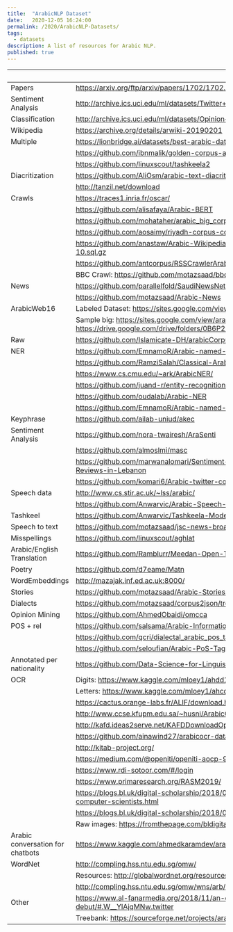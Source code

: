 ```yaml
---
title:  "ArabicNLP Dataset"
date:   2020-12-05 16:24:00
permalink: /2020/ArabicNLP-Datasets/
tags:
  - datasets
description: A list of resources for Arabic NLP.
published: true
---
```


|                                  | URL                                                                                                                                                              |
|----------------------------------|------------------------------------------------------------------------------------------------------------------------------------------------------------------|
| Papers                           | https://arxiv.org/ftp/arxiv/papers/1702/1702.07835.pdf                                                                                                           |
| Sentiment Analysis               | http://archive.ics.uci.edu/ml/datasets/Twitter+Data+set+for+Arabic+Sentiment+Analysis                                                                            |
| Classification                   | http://archive.ics.uci.edu/ml/datasets/Opinion+Corpus+for+Lebanese+Arabic+Reviews+%28OCLAR%29                                                                    |
| Wikipedia                        | https://archive.org/details/arwiki-20190201                                                                                                                      |
| Multiple                         | https://lionbridge.ai/datasets/best-arabic-datasets-for-machine-learning/                                                                                        |
|                                  | https://github.com/ibnmalik/golden-corpus-arabic/tree/develop/core                                                                                               |
|                                  | https://github.com/linuxscout/tashkeela2                                                                                                                         |
| Diacritization                   | https://github.com/AliOsm/arabic-text-diacritization/tree/master/dataset                                                                                         |
|                                  | http://tanzil.net/download                                                                                                                                       |
| Crawls                           | https://traces1.inria.fr/oscar/                                                                                                                                  |
|                                  | https://github.com/alisafaya/Arabic-BERT                                                                                                                         |
|                                  | https://github.com/mohataher/arabic_big_corpus                                                                                                                   |
|                                  | https://github.com/aosaimy/riyadh-corpus-collection                                                                                                              |
|                                  | https://github.com/anastaw/Arabic-Wikipedia-Corpus/blob/master/Wikipedia-Corpus-30-08-10.sql.gz                                                                  |
|                                  | https://github.com/antcorpus/RSSCrawlerArabicCorpus                                                                                                              |
|                                  | BBC Crawl: https://github.com/motazsaad/bbc-crawler                                                                                                              |
| News                             | https://github.com/parallelfold/SaudiNewsNet                                                                                                                     |
|                                  | https://github.com/motazsaad/Arabic-News                                                                                                                         |
| ArabicWeb16                      | Labeled Dataset: https://sites.google.com/view/arabicweb16/download/labelled-datasets?authuser=0                                                                 |
|                                  | Sample big: https://sites.google.com/view/arabicweb16/getting-started?authuser=0             https://drive.google.com/drive/folders/0B6P2zR7VKiV4SWdITFlXcmxObWM |
| Raw                              | https://github.com/Islamicate-DH/arabicCorpus                                                                                                                    |
| NER                              | https://github.com/EmnamoR/Arabic-named-entity-recognition                                                                                                       |
|                                  | https://github.com/RamziSalah/Classical-Arabic-Named-Entity-Recognition-Corpus                                                                                   |
|                                  | https://www.cs.cmu.edu/~ark/ArabicNER/                                                                                                                           |
|                                  | https://github.com/juand-r/entity-recognition-datasets                                                                                                           |
|                                  | https://github.com/oudalab/Arabic-NER                                                                                                                            |
|                                  | https://github.com/EmnamoR/Arabic-named-entity-recognition/tree/master/                                                                                          |
| Keyphrase                        | https://github.com/ailab-uniud/akec                                                                                                                              |
| Sentiment Analysis               | https://github.com/nora-twairesh/AraSenti                                                                                                                        |
|                                  | https://github.com/almoslmi/masc                                                                                                                                 |
|                                  | https://github.com/marwanalomari/Sentiment-Classifier-Logistic-Regression-for-Arabic-Services-Reviews-in-Lebanon                                                 |
|                                  | https://github.com/komari6/Arabic-twitter-corpus-AJGT                                                                                                            |
| Speech data                      | http://www.cs.stir.ac.uk/~lss/arabic/                                                                                                                            |
|                                  | https://github.com/Anwarvic/Arabic-Speech-Recognition                                                                                                            |
| Tashkeel                         | https://github.com/Anwarvic/Tashkeela-Model                                                                                                                      |
| Speech to text                   | https://github.com/motazsaad/jsc-news-broadcast                                                                                                                  |
| Misspellings                     | https://github.com/linuxscout/aghlat                                                                                                                             |
| Arabic/English Translation       | https://github.com/Ramblurr/Meedan-Open-Translation-Memory--ar-en-                                                                                               |
| Poetry                           | https://github.com/d7eame/Matn                                                                                                                                   |
| WordEmbeddings                   | http://mazajak.inf.ed.ac.uk:8000/                                                                                                                                |
| Stories                          | https://github.com/motazsaad/Arabic-Stories-Corpus                                                                                                               |
| Dialects                         | https://github.com/motazsaad/corpus2json/tree/master/corpora/nizar_arabic_dialects                                                                               |
| Opinion Mining                   | https://github.com/AhmedObaidi/omcca                                                                                                                             |
| POS + rel                        | https://github.com/salsama/Arabic-Information-Extraction-Corpus                                                                                                  |
|                                  | https://github.com/qcri/dialectal_arabic_pos_tagger                                                                                                              |
|                                  | https://github.com/seloufian/Arabic-PoS-Tagger                                                                                                                   |
| Annotated per nationality        | https://github.com/Data-Science-for-Linguists-2020/Arabic-Learner-Corpus-Considerations                                                                          |
| OCR                              | Digits: https://www.kaggle.com/mloey1/ahdd1                                                                                                                      |
|                                  | Letters: https://www.kaggle.com/mloey1/ahcd1                                                                                                                     |
|                                  | https://cactus.orange-labs.fr/ALIF/download.html                                                                                                                 |
|                                  | http://www.ccse.kfupm.edu.sa/~husni/ArabicOCR/PATS-A02.htm                                                                                                       |
|                                  | http://kafd.ideas2serve.net/KAFDDownloadOptions.php                                                                                                              |
|                                  | https://github.com/ainawind27/arabicocr-data                                                                                                                     |
|                                  | http://kitab-project.org/                                                                                                                                        |
|                                  | https://medium.com/@openiti/openiti-aocp-9802865a6586                                                                                                            |
|                                  | https://www.rdi-sotoor.com/#/login                                                                                                                               |
|                                  | https://www.primaresearch.org/RASM2019/                                                                                                                          |
|                                  | https://blogs.bl.uk/digital-scholarship/2018/02/8th-century-arabic-scientists-meet-todays-computer-scientists.html                                               |
|                                  | https://blogs.bl.uk/digital-scholarship/2018/03/arabic-handwrittten-ocr.html                                                                                     |
|                                  | Raw images: https://fromthepage.com/bldigital/arabic-scientific-manuscripts                                                                                      |
| Arabic conversation for chatbots | https://www.kaggle.com/ahmedkaramdev/arabic-conversational-dataset                                                                                               |
| WordNet                          | http://compling.hss.ntu.edu.sg/omw/                                                                                                                              |
|                                  | Resources: http://globalwordnet.org/resources/arabic-wordnet/arabic-resources/                                                                                   |
|                                  | http://compling.hss.ntu.edu.sg/omw/wns/arb/LICENSE                                                                                                               |
| Other                            | https://www.al-fanarmedia.org/2018/11/an-online-arabic-dictionary-makes-its-debut/#.W__YlAjqMNw.twitter                                                          |
|                                  | Treebank: https://sourceforge.net/projects/arabicsubcats/files/                                                                                                  |
